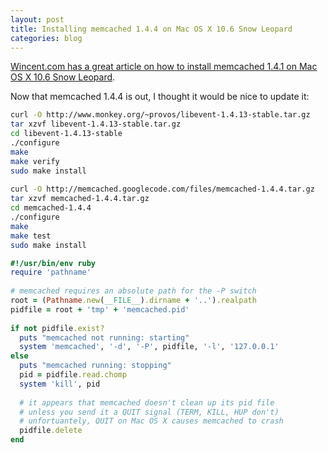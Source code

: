 ```yaml
---
layout: post
title: Installing memcached 1.4.4 on Mac OS X 10.6 Snow Leopard
categories: blog
---
```

<a href="https://wincent.com/wiki/Installing_memcached_1.4.1_on_Mac_OS_X_10.6_Snow_Leopard">Wincent.com has a great article on how to install memcached 1.4.1 on Mac OS X 10.6 Snow Leopard</a>.

Now that memcached 1.4.4 is out, I thought it would be nice to update it:

``` bash
curl -O http://www.monkey.org/~provos/libevent-1.4.13-stable.tar.gz
tar xzvf libevent-1.4.13-stable.tar.gz
cd libevent-1.4.13-stable
./configure
make
make verify
sudo make install
 
curl -O http://memcached.googlecode.com/files/memcached-1.4.4.tar.gz
tar xzvf memcached-1.4.4.tar.gz
cd memcached-1.4.4
./configure
make
make test
sudo make install
```

``` ruby
#!/usr/bin/env ruby
require 'pathname'
 
# memcached requires an absolute path for the -P switch
root = (Pathname.new(__FILE__).dirname + '..').realpath
pidfile = root + 'tmp' + 'memcached.pid'
 
if not pidfile.exist?
  puts "memcached not running: starting"
  system 'memcached', '-d', '-P', pidfile, '-l', '127.0.0.1'
else
  puts "memcached running: stopping"
  pid = pidfile.read.chomp
  system 'kill', pid
 
  # it appears that memcached doesn't clean up its pid file
  # unless you send it a QUIT signal (TERM, KILL, HUP don't)
  # unfortuantely, QUIT on Mac OS X causes memcached to crash
  pidfile.delete
end
```
